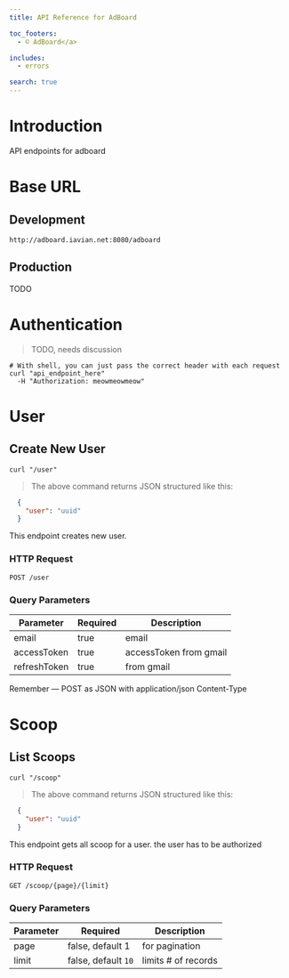 ```yaml
---
title: API Reference for AdBoard

toc_footers:
  - © AdBoard</a>

includes:
  - errors

search: true
---
```


# Introduction

API endpoints for adboard
# Base URL
## Development
`http://adboard.iavian.net:8080/adboard`
## Production
TODO
# Authentication

> TODO, needs discussion

```shell
# With shell, you can just pass the correct header with each request
curl "api_endpoint_here"
  -H "Authorization: meowmeowmeow"
```

# User

## Create New User 

```shell
curl "/user"
```
> The above command returns JSON structured like this:

```json
  {
    "user": "uuid"
  }
```

This endpoint creates new user.

### HTTP Request

`POST /user`

### Query Parameters

Parameter | Required | Description
--------- | ------- | -----------
email | true |  email
accessToken | true | accessToken from gmail
refreshToken | true | from gmail 

<aside class="success">
Remember —  POST as JSON with application/json Content-Type
</aside>

# Scoop
## List Scoops

```shell
curl "/scoop"
```
> The above command returns JSON structured like this:

```json
  {
    "user": "uuid"
  }
```

This endpoint gets all scoop for a user. the user has to be authorized

### HTTP Request

`GET /scoop/{page}/{limit}`

### Query Parameters

Parameter | Required | Description
--------- | ------- | -----------
page | false, default 1 |  for pagination
limit | false, default `10` | limits # of records


